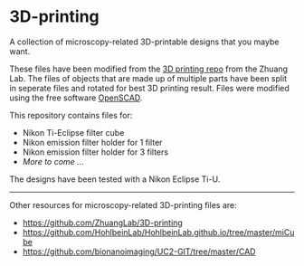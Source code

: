 # 3D-printing
A collection of microscopy-related 3D-printable designs that you maybe want.

These files have been modified from the [3D printing repo](https://github.com/ZhuangLab/3D-printing) from the Zhuang Lab. The files of objects that are made up of multiple parts have been split in seperate files and rotated for best 3D printing result. Files were modified using the free software [OpenSCAD](https://www.openscad.org/).

This repository contains files for:
* Nikon Ti-Eclipse filter cube
* Nikon emission filter holder for 1 filter
* Nikon emission filter holder for 3 filters
* _More to come ..._

The designs have been tested with a Nikon Eclipse Ti-U.

---

Other resources for microscopy-related 3D-printing files are:
* https://github.com/ZhuangLab/3D-printing
* https://github.com/HohlbeinLab/HohlbeinLab.github.io/tree/master/miCube
* https://github.com/bionanoimaging/UC2-GIT/tree/master/CAD
